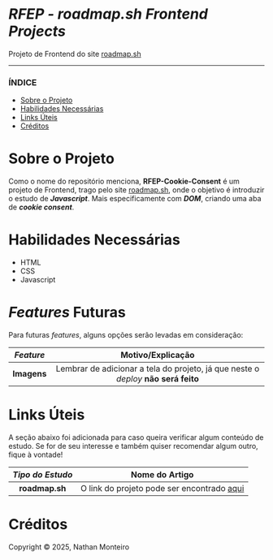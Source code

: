 # *RFEP - roadmap.sh Frontend Projects*
Projeto de Frontend do site <a href="https://roadmap.sh/">roadmap.sh</a>

---

### ÍNDICE

* [Sobre o Projeto](#about)
* [Habilidades Necessárias](#abilities)
* [Links Úteis](#links)
* [Créditos](#credits)


<h1 id="about">Sobre o Projeto</h1>

Como o nome do repositório menciona, **RFEP-Cookie-Consent** é um projeto de Frontend, trago pelo site <a href="https://roadmap.sh/">roadmap.sh</a>, onde o objetivo é introduzir o estudo de **_Javascript_**. Mais especificamente com _**DOM**_, criando uma aba de **_cookie consent_**.

<h1 id="abilities"> Habilidades Necessárias </h1>

* HTML
* CSS
* Javascript


<h1 id="fut-feats"> <em>Features</em> Futuras </h1>

Para futuras <em>features</em>, alguns opções serão levadas em consideração:

*Feature* | Motivo/Explicação
:---------: | :------:
**Imagens** | Lembrar de adicionar a tela do projeto, já que neste o _deploy_ **não será feito**


<h1 id="links"> Links Úteis </h1>


A seção abaixo foi adicionada para caso queira verificar algum conteúdo de estudo. Se for de seu interesse e também quiser recomendar algum outro, fique à vontade!

*Tipo do Estudo* | Nome do Artigo
:---------: | :------:
**roadmap.sh** | O link do projeto pode ser encontrado <a href="https://roadmap.sh/projects/cookie-consent">aqui</a>

<h1 id="credits"> Créditos </h1>

Copyright © 2025, Nathan Monteiro
